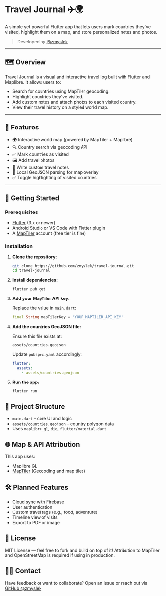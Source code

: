 # Travel Journal ✈️🌍  
A simple yet powerful Flutter app that lets users mark countries they've visited, highlight them on a map, and store personalized notes and photos.  

> Developed by [@zmyslek](https://github.com/zmyslek)

---

## 🗺️ Overview

Travel Journal is a visual and interactive travel log built with Flutter and Maplibre. It allows users to:

- Search for countries using MapTiler geocoding.
- Highlight countries they've visited.
- Add custom notes and attach photos to each visited country.
- View their travel history on a styled world map.

---

## 📸 Features

- 🌍 Interactive world map (powered by MapTiler + Maplibre)
- 🔍 Country search via geocoding API
- ✅ Mark countries as visited
- 🖼️ Add travel photos
- 📝 Write custom travel notes
- 💾 Local GeoJSON parsing for map overlay
- ✅ Toggle highlighting of visited countries

---

## 🚀 Getting Started

### Prerequisites

- [Flutter](https://flutter.dev/docs/get-started/install) (3.x or newer)
- Android Studio or VS Code with Flutter plugin
- A [MapTiler](https://www.maptiler.com/cloud/) account (free tier is fine)

### Installation

1. **Clone the repository:**

   ```bash
   git clone https://github.com/zmyslek/travel-journal.git
   cd travel-journal


2. **Install dependencies:**

   ```bash
   flutter pub get
   ```

3. **Add your MapTiler API key:**

   Replace the value in `main.dart`:

   ```dart
   final String mapTilerKey = 'YOUR_MAPTILER_API_KEY';
   ```

4. **Add the countries GeoJSON file:**

   Ensure this file exists at:

   ```
   assets/countries.geojson
   ```

   Update `pubspec.yaml` accordingly:

   ```yaml
   flutter:
     assets:
       - assets/countries.geojson
   ```

5. **Run the app:**

   ```bash
   flutter run
   ```


## 📁 Project Structure

* `main.dart` – core UI and logic
* `assets/countries.geojson` – country polygon data
* Uses `maplibre_gl`, `dio`, `flutter/material.dart`


## 🌐 Map & API Attribution

This app uses:

* [Maplibre GL](https://maplibre.org/)
* [MapTiler](https://www.maptiler.com/) (Geocoding and map tiles)


## 🛠️ Planned Features

* Cloud sync with Firebase
* User authentication
* Custom travel tags (e.g., food, adventure)
* Timeline view of visits
* Export to PDF or image


## 📃 License

MIT License — feel free to fork and build on top of it!
Attribution to MapTiler and OpenStreetMap is required if using in production.


## 🙋‍♂️ Contact

Have feedback or want to collaborate?
Open an issue or reach out via [GitHub @zmyslek](https://github.com/zmyslek)
